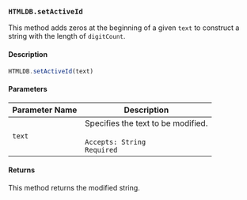 ### `HTMLDB.setActiveId`

This method adds zeros at the beginning of a given `text` to construct a string with the length of `digitCount`.

#### Description

```javascript
HTMLDB.setActiveId(text)
```

#### Parameters

| Parameter Name             | Description                               |
| -------------------------- | ----------------------------------------- |
| `text` | Specifies the text to be modified.<br><br>`Accepts: String`<br>`Required` |

#### Returns

This method returns the modified string.